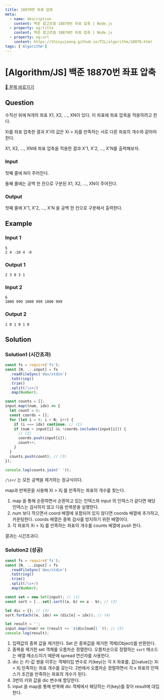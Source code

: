 ```yaml
---
title: 18870번 좌표 압축
meta:
  - name: description
    content: 백준 알고르즘 18870번 좌표 압축 | Node.js
  - property: og:title
    content: 백준 알고르즘 18870번 좌표 압축 | Node.js
  - property: og:url
    content: https://thisyujeong.github.io/TIL/algorithm/18870.html
tags: ['Algorithm']
---
```


# [Algorithm/JS] 백준 18870번 좌표 압축

[🔗 문제 바로가기](https://www.acmicpc.net/problem/18870)

## Question

수직선 위에 N개의 좌표 X1, X2, ..., XN이 있다. 이 좌표에 좌표 압축을 적용하려고 한다.

Xi를 좌표 압축한 결과 X'i의 값은 Xi > Xj를 만족하는 서로 다른 좌표의 개수와 같아야 한다.

X1, X2, ..., XN에 좌표 압축을 적용한 결과 X'1, X'2, ..., X'N를 출력해보자.

### Input

첫째 줄에 N이 주어진다.

둘째 줄에는 공백 한 칸으로 구분된 X1, X2, ..., XN이 주어진다.

### Output

첫째 줄에 X'1, X'2, ..., X'N 을 공백 한 칸으로 구분해서 출력한다.

## Example

### Input 1

```
5
2 4 -10 4 -9
```

### Output 1

```
2 3 0 3 1
```

### Input 2

```
6
1000 999 1000 999 1000 999
```

### Output 2

```
1 0 1 0 1 0
```

## Solution

### Solution1 (시간초과)

```js
const fs = require('fs');
const [N, ...input] = fs
  .readFileSync('dev/stdin')
  .toString()
  .trim()
  .split(/\s+/)
  .map(Number);

const counts = [];
input.map((num, idx) => {
  let count = 0;
  const coords = [];
  for (let i = 0; i < N; i++) {
    if (i === idx) continue; // (1)
    if (num > input[i] && !coords.includes(input[i])) {
      // (2)
      coords.push(input[i]);
      count++;
    }
  }
  counts.push(count); // (3)
});

console.log(counts.join(' '));
```

`/\s+/` 는 모든 공백을 제거하는 정규식이다.

map과 반복문을 사용해 Xi > Xj 를 만족하는 좌표의 개수를 찾는다.

1. map 을 통해 순환하면서 순환하고 있는 인덱스와 input 의 인덱스가 같다면 해당 인덱스는 검사하지 않고 다음 반복문을 실행한다.
2. num 보다 작으면서 coord 배열에 포함되어 있지 않다면 coords 배열에 추가하고, 카운팅한다.
   coords 배열은 중복 검사를 방지하기 위한 배열이다.
3. 각 좌표의 Xi > Xj 를 만족하는 좌표의 개수를 counts 배열에 push 한다.

결과는 시간초과다.

### Solution2 (성공)

```js
const fs = require('fs');
const [N, ...input] = fs
  .readFileSync('dev/stdin')
  .toString()
  .trim()
  .split(/\s+/)
  .map(Number);

const set = new Set(input); // (1)
const sort = [...set].sort((a, b) => a - b); // (2)

let dic = {}; // (3)
sort.forEach((e, idx) => (dic[e] = idx)); // (4)

let result = '';
input.map((num) => (result += `${dic[num]} `)); // (5)
console.log(result);
```

1. 입력값의 중복 값을 제거한다. Set 은 중복값을 제거한 객체(Object)를 반환한다.
2. 중복을 제거한 set 객체를 오름차순 정렬한다. 오름차순으로 정렬하는 `sort` 메소드는 배열 메소드이기 때문에 spread 연산자를 사용한다.
3. dic 는 키-값 쌍을 이루는 객체타입 변수로 키(key)는 각 X 좌표를, 값(value)는 Xi > Xj 만족하는 좌표 개수를 갖는다. 2번에서 오름차순 정렬하면서 각 x 좌표의 인덱스가 조건을 만족하는 좌표의 개수가 된다.
4. 3번의 키와 값을 dic 변수에 할당한다.
5. input 을 map을 통해 반복해 dic 객체에서 해당하는 키(key)를 찾아 result에 대입한다.
